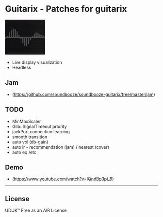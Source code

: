 # Guitarix - Patches for guitarix 

![alt text](https://raw.githubusercontent.com/soundbooze/soundbooze-guitarix/master/logo.png "Home")

- Live display visualization
- Headless

## Jam

- (https://github.com/soundbooze/soundbooze-guitarix/tree/master/jam)

## TODO

- MinMaxScaler
- Glib::SignalTimeout priority
- jackPort connection learning
- smooth transition
- auto vol (db-gain) 
- auto ir - recommendation (jam) / nearest (cover)
- auto eq /etc

## Demo

- (https://www.youtube.com/watch?v=IQndBp3pi_8)

___

## License

UDUK™ Free as an AIR License
